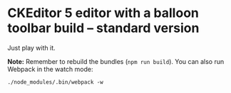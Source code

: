 # CKEditor 5 editor with a balloon toolbar build – standard version

Just play with it.

**Note:** Remember to rebuild the bundles (`npm run build`). You can also run Webpack in the watch mode:

```
./node_modules/.bin/webpack -w
```
